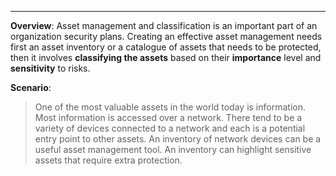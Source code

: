 ___

**Overview**: Asset management and classification is an important part of an organization security plans. Creating an effective asset management needs first an asset inventory or a catalogue of assets that needs to be protected, then it involves **classifying the assets** based on their **importance** level and **sensitivity** to risks.

**Scenario**: 

> One of the most valuable assets in the world today is information. Most information is accessed over a network. There tend to be a variety of devices connected to a network and each is a potential entry point to other assets.
> An inventory of network devices can be a useful asset management tool. An inventory can highlight sensitive assets that require extra protection.

